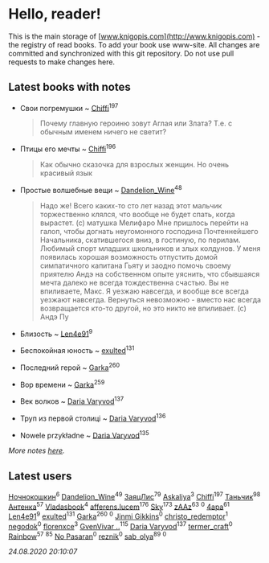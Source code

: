 # Hello, reader!
This is the main storage of [www.knigopis.com](http://www.knigopis.com) - the registry of read books.
To add your book use www-site. All changes are committed and synchronized with this git repository.
Do not use pull requests to make changes here.


## Latest books with notes
* Свои погремушки ~ [Chiffi](users/105/105831994080785626680-google)<sup>197</sup>
    > Почему главную героиню зовут Аглая или Злата? Т.е. с обычным именем ничего не светит?

* Птицы его мечты ~ [Chiffi](users/105/105831994080785626680-google)<sup>196</sup>
    > Как обычно сказочка для взрослых женщин. Но очень красивый язык

* Простые волшебные вещи ~ [Dandelion_Wine](users/586/58602788-vkontakte)<sup>48</sup>
    > Надо же! Всего каких-то сто лет назад этот мальчик торжественно клялся, что вообще не будет спать, когда вырастет. (с) матушка Мелифаро
    > Мне пришлось перейти на галоп, чтобы догнать неугомонного господина Почтеннейшего Начальника, скатившегося вниз, в гостиную, по перилам. Любимый спорт младших школьников и злых колдунов.
    > У меня появилась хорошая возможность отпустить домой симпатичного капитана Гьяту и заодно помочь своему приятелю Андэ на собственном опыте уяснить, что сбывшаяся мечта далеко не всегда тождественна счастью.
    > Вы не впиливаете, Макс. Я уезжаю навсегда, и вообще все всегда уезжают навсегда. Вернуться невозможно - вместо нас всегда возвращается кто-то другой, но это никто не впиливает. (с) Андэ Пу

* Близость ~ [Len4e91](users/254/254448176-yandex)<sup>9</sup>

* Беспокойная юность ~ [exulted](users/100/100599204551896265722-google)<sup>131</sup>

* Последний герой ~ [Garka](users/115/115753719718250012620-google)<sup>260</sup>

* Вор времени ~ [Garka](users/115/115753719718250012620-google)<sup>259</sup>

* Век волков ~ [Daria Varyvod](users/829/829893410524253-facebook)<sup>137</sup>

* Труп из первой столиці ~ [Daria Varyvod](users/829/829893410524253-facebook)<sup>136</sup>

* Nowele przykładne ~ [Daria Varyvod](users/829/829893410524253-facebook)<sup>135</sup>


_More notes [here](latest_books_with_notes.md)._


## Latest users
[Ночнокошкин](users/104/104299837-vkontakte)<sup>6</sup> 
[Dandelion_Wine](users/586/58602788-vkontakte)<sup>49</sup> 
[ЗаяцЛис](users/112/112388384595246311466-google)<sup>79</sup> 
[Askaliya](users/326/326783541-vkontakte)<sup>3</sup> 
[Chiffi](users/105/105831994080785626680-google)<sup>197</sup> 
[Таньчик](users/209/2096581563762610-facebook)<sup>98</sup> 
[Антенка](users/118/118158645037334943900-google)<sup>57</sup> 
[Vladasbook](users/221/221759364-yandex)<sup>4</sup> 
[afferens.lucem](users/196/196071655-vkontakte)<sup>176</sup> 
[Sky](users/118/118049897850017649660-googleplus)<sup>173</sup> 
[zAAz](users/202/202248233-vkontakte)<sup>63</sup> 
[](users/112/112786334705654109133-google)<sup>0</sup> 
[4apa](users/117/117392596378069249667-google)<sup>61</sup> 
[Len4e91](users/254/254448176-yandex)<sup>9</sup> 
[exulted](users/100/100599204551896265722-google)<sup>131</sup> 
[Garka](users/115/115753719718250012620-google)<sup>260</sup> 
[](users/104/104915951904734387490-google)<sup>0</sup> 
[Jinmi Gikkins](users/116/116590656999595569531-google)<sup>0</sup> 
[christo_redemptor](users/144/14490047-vkontakte)<sup>1</sup> 
[negodok](users/884/8841255-vkontakte)<sup>0</sup> 
[florenxce](users/113/113221536298663028563-googleplus)<sup>3</sup> 
[GvenVivar ..](users/158/158266434925901-facebook)<sup>115</sup> 
[Daria Varyvod](users/829/829893410524253-facebook)<sup>137</sup> 
[termer_craft](users/342/34250840-vkontakte)<sup>0</sup> 
[Rainbow](users/109/109787328219839805802-google)<sup>57</sup> 
[](users/300/300123225-vkontakte)<sup>85</sup> 
[No Pasaran](users/878/87846211-vkontakte)<sup>0</sup> 
[reznik](users/107/107373097238064458501-google)<sup>0</sup> 
[sab_olya](users/139/139338401-vkontakte)<sup>89</sup> 
[](users/113/113751741123975959230-google)<sup>0</sup> 


_24.08.2020 20:10:07_
